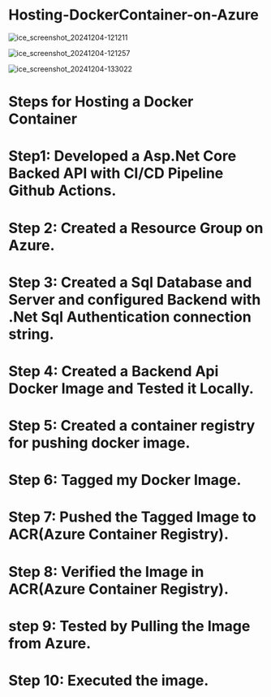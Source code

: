 # Hosting-DockerContainer-on-Azure

![ice_screenshot_20241204-121211](https://github.com/user-attachments/assets/ef6676be-2aad-4971-b084-1f1b3dad8d09)

![ice_screenshot_20241204-121257](https://github.com/user-attachments/assets/51ebc998-af2e-437d-91f9-e6ca9d16364c)

![ice_screenshot_20241204-133022](https://github.com/user-attachments/assets/0506dfb0-21a7-4bac-8772-935383ac7e9f)

# Steps for Hosting a Docker Container 

# Step1: Developed a Asp.Net Core Backed API with CI/CD Pipeline Github Actions.
# Step 2: Created a Resource Group on Azure.
# Step 3: Created a Sql Database and Server and configured Backend with .Net Sql Authentication connection string.
# Step 4: Created a Backend Api Docker Image and Tested it Locally.
# Step 5: Created a container registry for pushing docker image.
# Step 6: Tagged my Docker Image.
# Step 7: Pushed the Tagged Image to ACR(Azure Container Registry).
# Step 8: Verified the Image in ACR(Azure Container Registry).
# step 9: Tested by Pulling the Image from Azure.
# Step 10: Executed the image.
